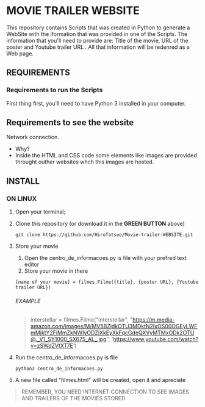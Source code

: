 # MOVIE TRAILER WEBSITE
This repository contains Scripts that was created in Python to generate a WebSite with the iformation that was provided in one of the Scripts.
The information that you'll need to provide are: Title of the movie, URL of the poster and Youtube trailer URL . All that information will be redenred as a Web page.

## REQUIREMENTS
### Requirements to run the Scripts 

First thing first, you'll need to have Python 3 installed in your computer.

## Requirements to see the website
Network connection.
 - Why? 
 - Inside the HTML and CSS code some elements like images are provided throught outher websites whch this images are hosted.

## INSTALL
### ON LINUX 
1.  Open your terminal;
1.  Clone this repository (or download it in the **GREEN BUTTON** above)  
    ``` 
    git clone https://github.com/HiroTatsuo/Movie-trailer-WEBSITE.git    
    ```
1.  Store your movie
    1.  Open the centro_de_informacoes.py is file with your prefred text editor
    1.  Store your movie in there
    ```
    [name of your movie] = filmes.Filme({title}, {poster URL}, {Youtube trailer URL})
    ```
    ###### EXAMPLE
    > interstellar = filmes.Filme("Interstellar",
                            "https://m.media-amazon.com/images/M/MV5BZjdkOTU3MDktN2IxOS00OGEyLWFmMjktY2FiMmZkNWIyODZiXkEyXkFqcGdeQXVyMTMxODk2OTU@._V1_SY1000_SX675_AL_.jpg",
                            'https://www.youtube.com/watch?v=zSWdZVtXT7E')
    
1.  Run the centro_de_informacoes.py is file
    ```
    python3 centro_de_informacoes.py
    
1.  A new file called "filmes.html" will be created, open it and apreciate
> REMEMBER, YOU NEED INTERNET CONNECTION TO SEE IMAGES AND TRAILERS OF THE MOVIES STORED 
